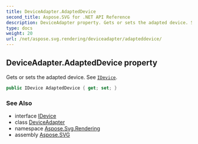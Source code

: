 ```yaml
---
title: DeviceAdapter.AdaptedDevice
second_title: Aspose.SVG for .NET API Reference
description: DeviceAdapter property. Gets or sets the adapted device. See IDevice
type: docs
weight: 20
url: /net/aspose.svg.rendering/deviceadapter/adapteddevice/
---
```

## DeviceAdapter.AdaptedDevice property

Gets or sets the adapted device. See [`IDevice`](../../idevice/).

```csharp
public IDevice AdaptedDevice { get; set; }
```

### See Also

* interface [IDevice](../../idevice/)
* class [DeviceAdapter](../)
* namespace [Aspose.Svg.Rendering](../../../aspose.svg.rendering/)
* assembly [Aspose.SVG](../../../)
